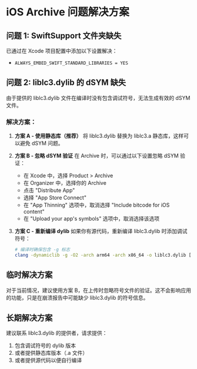 # iOS Archive 问题解决方案

## 问题 1: SwiftSupport 文件夹缺失

已通过在 Xcode 项目配置中添加以下设置解决：
- `ALWAYS_EMBED_SWIFT_STANDARD_LIBRARIES = YES`

## 问题 2: liblc3.dylib 的 dSYM 缺失

由于提供的 liblc3.dylib 文件在编译时没有包含调试符号，无法生成有效的 dSYM 文件。

### 解决方案：

1. **方案 A - 使用静态库（推荐）**
   将 liblc3.dylib 替换为 liblc3.a 静态库，这样可以避免 dSYM 问题。

2. **方案 B - 忽略 dSYM 验证**
   在 Archive 时，可以通过以下设置忽略 dSYM 验证：
   - 在 Xcode 中，选择 Product > Archive
   - 在 Organizer 中，选择你的 Archive
   - 点击 "Distribute App"
   - 选择 "App Store Connect"
   - 在 "App Thinning" 选项中，取消选择 "Include bitcode for iOS content"
   - 在 "Upload your app's symbols" 选项中，取消选择该选项

3. **方案 C - 重新编译 dylib**
   如果你有源代码，重新编译 liblc3.dylib 时添加调试符号：
   ```bash
   # 编译时确保包含 -g 标志
   clang -dynamiclib -g -O2 -arch arm64 -arch x86_64 -o liblc3.dylib [source files]
   ```

## 临时解决方案

对于当前情况，建议使用方案 B，在上传时忽略符号文件的验证。这不会影响应用的功能，只是在崩溃报告中可能缺少 liblc3.dylib 的符号信息。

## 长期解决方案

建议联系 liblc3.dylib 的提供者，请求提供：
1. 包含调试符号的 dylib 版本
2. 或者提供静态库版本（.a 文件）
3. 或者提供源代码以便自行编译
